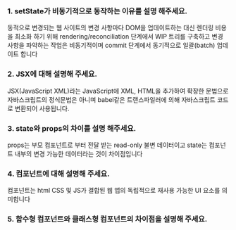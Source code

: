 ### 1. setState가 비동기적으로 동작하는 이유를 설명 해주세요.
동적으로 변경되는 웹 사이트의 변경 사항마다 DOM을 업데이트하는 대신 렌더링 비용을 최소화 하기 위해 
rendering/reconciliation 단계에서 WIP 트리를 구축하고 변경 사항을 파악하는 작업은 비동기적이며 
commit 단계에서 동기적으로 일괄(batch) 업데이트 합니다

### 2. JSX에 대해 설명해 주세요.
JSX(JavaScript XML)라는 JavaScript에 XML, HTML을 추가하여 확장한 문법으로 자바스크립트의 정식문법은 아니며 babel같은 트랜스파일러에 의해 자바스크립트 코드로 변환되어 사용됩니다.

### 3. state와 props의 차이를 설명 해주세요.
props는 부모 컴포넌트로 부터 전달 받는 read-only 불변 데이터이고
state는 컴포넌트 내부의 변경 가능한 데이터라는 것이 차이점입니다

### 4. 컴포넌트에 대해 설명해 주세요.
컴포넌트는 html CSS 및 JS가 결합된 웹 앱의 독립적으로 재사용 가능한 UI 요소를 의미합니다

### 5. 함수형 컴포넌트와 클래스형 컴포넌트의 차이점을 설명해 주세요.

